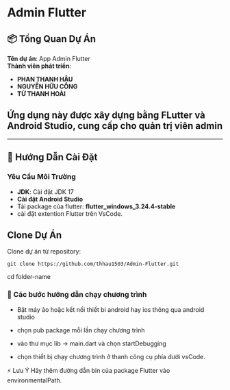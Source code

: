 # Admin Flutter

## 📦 Tổng Quan Dự Án

**Tên dự án**: App Admin Flutter  
**Thành viên phát triển**:

- **PHAN THANH HẬU**
- **NGUYỄN HỮU CÔNG**
- **TỪ THANH HOÀI**

## Ứng dụng này được xây dựng bằng **FLutter** và **Android Studio**, cung cấp cho quản trị viên admin

---

## 🚀 Hướng Dẫn Cài Đặt

### Yêu Cầu Môi Trường

- **JDK**: Cài đặt JDK 17
- **Cài đặt Android Studio**
- Tải package của flutter: **flutter_windows_3.24.4-stable**
- cài đặt extention Flutter trên VsCode.

## Clone Dự Án

Clone dự án từ repository:

    git clone https://github.com/thhau1503/Admin-Flutter.git

cd folder-name

### 🚀 Các bước hưỡng dẫn chạy chương trình

- Bật máy ảo hoặc kết nối thiết bi android hay ios thông qua android studio

- chọn pub package mỗi lần chạy chương trình

- vào thư mục lib -> main.dart và chọn startDebugging

- chọn thiết bị chạy chương trình ở thanh công cụ phía dưới vsCode.

⚡ Lưu Ý
Hãy thêm đường dẫn bin của package Flutter vào environmentalPath.
